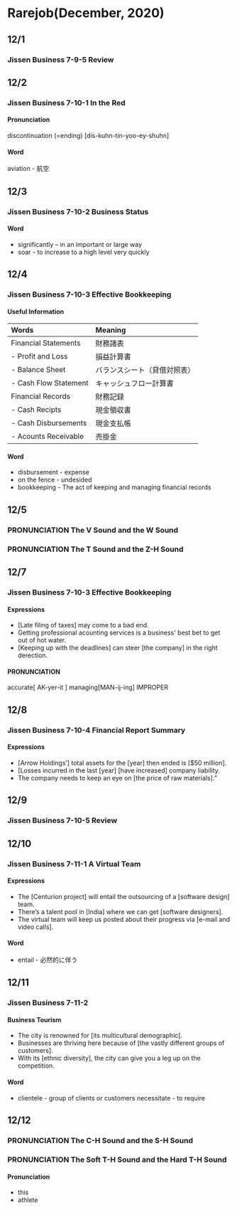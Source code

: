 # Rarejob\(December, 2020\)

## 12/1

### Jissen Business 7-9-5 Review

## 12/2

### Jissen Business 7-10-1 In the Red

#### Pronunciation

discontinuation \(=ending\) \[dis-kuhn-tin-yoo-ey-shuhn\]

#### Word

aviation - 航空

## 12/3

### Jissen Business 7-10-2 Business Status

#### Word

* significantly – in an important or large way
* soar - to increase to a high level very quickly

## 12/4

### Jissen Business 7-10-3 Effective Bookkeeping

#### Useful Information

| Words | Meaning |
| :--- | :--- |
| Financial Statements | 財務諸表 |
|  - Profit and Loss | 損益計算書 |
|  - Balance Sheet | バランスシート（貸借対照表） |
|  - Cash Flow Statement | キャッシュフロー計算書 |
| Financial Records | 財務記録 |
|  - Cash Recipts | 現金領収書 |
|  - Cash Disbursements | 現金支払帳 |
|  - Acounts Receivable | 売掛金 |

#### Word

* disbursement - expense
* on the fence - undesided
* bookkeeping - The act of keeping and managing financial records

## 12/5

### PRONUNCIATION The V Sound and the W Sound

### PRONUNCIATION The T Sound and the Z-H Sound

## 12/7

### Jissen Business 7-10-3 Effective Bookkeeping

#### Expressions

* \[Late filing of taxes\] may come to a bad end.
* Getting professional acounting services is a business' best bet to get out of hot water.
* \[Keeping up with the deadlines\] can steer \[the company\] in the right derection.

#### PRONUNCIATION

accurate\[ AK-yer-it \] managing\[MAN-ij-ing\] IMPROPER

## 12/8

### Jissen Business 7-10-4 Financial Report Summary

#### Expressions

* \[Arrow Holdings’\] total assets for the \[year\] then ended is \[$50 million\].
* \[Losses incurred in the last \[year\] \[have increased\] company liability.
* The company needs to keep an eye on \[the price of raw materials\].”

## 12/9

### Jissen Business 7-10-5 Review



## 12/10

### Jissen Business 7-11-1 A Virtual Team

#### Expressions

* The \[Centurion project\] will entail the outsourcing of a \[software design\] team.
* There’s a talent pool in \[India\] where we can get \[software designers\].
* The virtual team will keep us posted about their progress via \[e-mail and video calls\].

#### Word

* entail - 必然的に伴う

## 12/11

### Jissen Business 7-11-2

#### Business Tourism

* The city is renowned for \[its multicultural demographic\].
* Businesses are thriving here because of \[the vastly different groups of customers\].
* With its \[ethnic diversity\], the city can give you a leg up on the competition.

#### Word

* clientele - group of clients or customers necessitate - to require

## 12/12

### PRONUNCIATION The C-H Sound and the S-H Sound

### PRONUNCIATION The Soft T-H Sound and the Hard T-H Sound

#### Pronunciation

* this
* athlete

